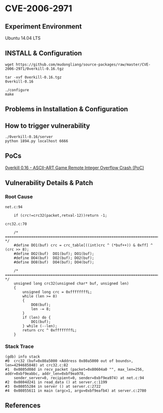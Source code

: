 # CVE-2006-2971

## Experiment Environment

Ubuntu 14.04 LTS

## INSTALL & Configuration

```
wget https://github.com/mudongliang/source-packages/raw/master/CVE-2006-2971/0verkill-0.16.tgz

tar -xvf 0verkill-0.16.tgz
0verkill-0.16

./configure
make
```

## Problems in Installation & Configuration

## How to trigger vulnerability

```
./0verkill-0.16/server
python 1894.py localhost 6666
```

## PoCs

[0verkill 0.16 - ASCII-ART Game Remote Integer Overflow Crash (PoC)](https://www.exploit-db.com/exploits/1894/)

## Vulnerability Details & Patch

### Root Cause

```
net.c:94

	if (crc!=crc32(packet,retval-12))return -1;

crc32.c:70

	/* ========================================================================= */
	#define DO1(buf) crc = crc_table[((int)crc ^ (*buf++)) & 0xff] ^ (crc >> 8);
	#define DO2(buf)  DO1(buf); DO1(buf);
	#define DO4(buf)  DO2(buf); DO2(buf);
	#define DO8(buf)  DO4(buf); DO4(buf);
	
	/* ========================================================================= */
	unsigned long crc32(unsigned char* buf, unsigned len)
	{
		unsigned long crc = 0xffffffffL;
		while (len >= 8)
		{
			DO8(buf);
			len -= 8;
		}
		if (len) do {
			DO1(buf);
		} while (--len);
		return crc ^ 0xffffffffL;
	}
```

### Stack Trace

```
(gdb) info stack
#0  crc32 (buf=0x80a5000 <Address 0x80a5000 out of bounds>, len=4294685848) at crc32.c:82
#1  0x0805d08d in recv_packet (packet=0x80604a0 "", max_len=256, addr=0xbf9eabbc, addr_len=0xbf9ea978, 
    sender_server=0, recipient=0, sender=0xbf9ea974) at net.c:94
#2  0x0804d241 in read_data () at server.c:1199
#3  0x08055284 in server () at server.c:2722
#4  0x08055611 in main (argc=1, argv=0xbf9eafb4) at server.c:2780
```

## References
